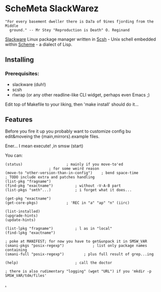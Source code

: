 # ScheMeta SlackWarez
    "For every basement dweller there is Da7a of 9ines fjording from the Middle
      ground." -- Mr Stey "Reproduction is Death" O. Reginand

[Slackware](http://www.slackware.com/) Linux package manager written in
[Scsh](http://www.scsh.net/) - Unix schell embedded within
[Scheme](http://www.schemers.org/) - a dialect of Lisp.

## Installing

### Prerequisites:

  * slackware (duh!)
  * scsh
  * rlwrap (or any other readline-like CLI widget, perhaps even Emacs ;)

Edit top of Makefile to your liking, then 'make install' should do it...

## Features

Before you fire it up you probably want to customize config bu edit&moveing the {main,mirrors}.example files.

Ener... I mean execute!
    ,in smsw
    (start)

You can:

    (status)					; mainly if you move-to'ed
						; for some weird reason
    (move-to "other-version-than-in-config")	; bend space-time
    ; TODO include extra and patches handling
    (list-pkg "fragname")
    (find-pkg "exactname")			; without -V-A-B part
    (list-pkgs "smth"...)			; i forget what it does...

    (get-pkg "exactname")
    (get-core-pkgs)				; 'REC in "a" "ap" "n" (iirc)

    (list-installed)
    (upgrade-hints)
    (update-hints)

    (list-lpkg "fragname")			; l as in "local"
    (find-lpkg "exactname")

    ; poke at MANIFEST; for now you have to get&unpack it in SMSW_VAR
    (smani-pkgs "posix-regexp")      		; list only package names containing
    (smani-full "posix-regexp")			; plus full result of grep...ing

    (help)	    					; call the doctor

    ; there is also rudimentary "logging" (wget "URL") if you 'mkdir -p SMSW_VAR/tdm/files'

[.](http://en.wikipedia.org/wiki/Markdown)
